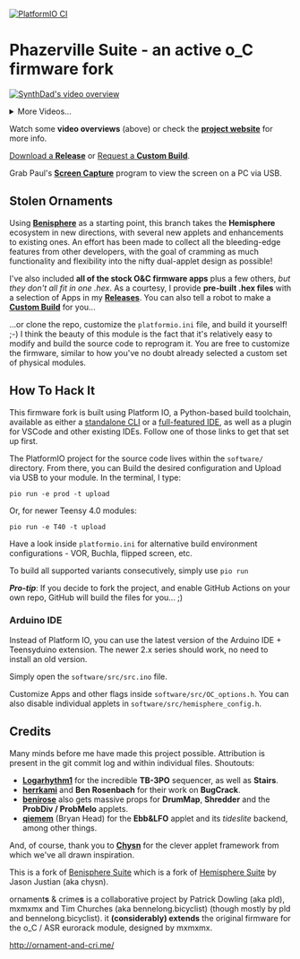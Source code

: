 [![PlatformIO CI](https://github.com/djphazer/O_C-Phazerville/actions/workflows/firmware.yml/badge.svg)](https://github.com/djphazer/O_C-Phazerville/actions/workflows/firmware.yml)

Phazerville Suite - an active o_C firmware fork
===
[![SynthDad's video overview](http://img.youtube.com/vi/XRGlAmz3AKM/0.jpg)](http://www.youtube.com/watch?v=XRGlAmz3AKM "Phazerville; newest firmware for Ornament and Crime. Tutorial and patch ideas")

<details><summary>More Videos...</summary>

  [![SynthDad's v1.7 update](http://img.youtube.com/vi/bziSog_xscA/0.jpg)](http://www.youtube.com/watch?v=bziSog_xscA "Ornament and Crime Phazerville 1.7: What's new in this big release!")
  [![Pigeons, Polyrhythms, Music & Math](http://img.youtube.com/vi/J1OH-oomvMA/0.jpg)](http://www.youtube.com/watch?v=J1OH-oomvMA "Pigeons & Polyrhythms / Music & Math")
  [![DualTM & O_C T4.1 Hardware](http://img.youtube.com/vi/51cchuLNIDU/0.jpg)](http://www.youtube.com/watch?v=51cchuLNIDU "Next-gen O_C T4.1 Hardware + DualTM applet")
</details>

Watch some **video overviews** (above) or check the [**project website**](https://firmware.phazerville.com) for more info.

[Download a **Release**](https://github.com/djphazer/O_C-Phazerville/releases) or [Request a **Custom Build**](https://github.com/djphazer/O_C-Phazerville/discussions/38).

Grab Paul's [**Screen Capture**](https://github.com/PaulStoffregen/Phazerville-Screen-Capture) program to view the screen on a PC via USB.

## Stolen Ornaments

Using [**Benisphere**](https://github.com/benirose/O_C-BenisphereSuite) as a starting point, this branch takes the **Hemisphere** ecosystem in new directions, with several new applets and enhancements to existing ones. An effort has been made to collect all the bleeding-edge features from other developers, with the goal of cramming as much functionality and flexibility into the nifty dual-applet design as possible!

I've also included **all of the stock O&C firmware apps** plus a few others, _but they don't all fit in one .hex_. As a courtesy, I provide **pre-built .hex files** with a selection of Apps in my [**Releases**](https://github.com/djphazer/O_C-Phazerville/releases). You can also tell a robot to make a [**Custom Build**](https://github.com/djphazer/O_C-Phazerville/discussions/38) for you...

...or clone the repo, customize the `platformio.ini` file, and build it yourself! ;-)
I think the beauty of this module is the fact that it's relatively easy to modify and build the source code to reprogram it. You are free to customize the firmware, similar to how you've no doubt already selected a custom set of physical modules.

## How To Hack It

This firmware fork is built using Platform IO, a Python-based build toolchain, available as either a [standalone CLI](https://docs.platformio.org/en/latest/core/installation/methods/installer-script.html) or a [full-featured IDE](https://platformio.org/install/ide), as well as a plugin for VSCode and other existing IDEs. Follow one of those links to get that set up first.

The PlatformIO project for the source code lives within the `software/` directory. From there, you can Build the desired configuration and Upload via USB to your module. In the terminal, I type:
```
pio run -e prod -t upload
```
Or, for newer Teensy 4.0 modules:
```
pio run -e T40 -t upload
```
Have a look inside `platformio.ini` for alternative build environment configurations - VOR, Buchla, flipped screen, etc.

To build all supported variants consecutively, simply use `pio run`

_**Pro-tip**_: If you decide to fork the project, and enable GitHub Actions on your own repo, GitHub will build the files for you... ;)

### Arduino IDE
Instead of Platform IO, you can use the latest version of the Arduino IDE + Teensyduino extension. The newer 2.x series should work, no need to install an old version.

Simply open the `software/src/src.ino` file.

Customize Apps and other flags inside `software/src/OC_options.h`. You can also disable individual applets in `software/src/hemisphere_config.h`.

## Credits

Many minds before me have made this project possible. Attribution is present in the git commit log and within individual files.
Shoutouts:
* **[Logarhythm1](https://github.com/Logarhythm1)** for the incredible **TB-3PO** sequencer, as well as **Stairs**.
* **[herrkami](https://github.com/herrkami)** and **Ben Rosenbach** for their work on **BugCrack**.
* **[benirose](https://github.com/benirose)** also gets massive props for **DrumMap**, **Shredder** and the **ProbDiv / ProbMelo** applets.
* **[qiemem](https://github.com/qiemem)** (Bryan Head) for the **Ebb&LFO** applet and its _tideslite_ backend, among other things.

And, of course, thank you to **[Chysn](https://github.com/Chysn)** for the clever applet framework from which we've all drawn inspiration.

This is a fork of [Benisphere Suite](https://github.com/benirose/O_C-BenisphereSuite) which is a fork of [Hemisphere Suite](https://github.com/Chysn/O_C-HemisphereSuite) by Jason Justian (aka chysn).

ornament**s** & crime**s** is a collaborative project by Patrick Dowling (aka pld), mxmxmx and Tim Churches (aka bennelong.bicyclist) (though mostly by pld and bennelong.bicyclist). it **(considerably) extends** the original firmware for the o_C / ASR eurorack module, designed by mxmxmx.

http://ornament-and-cri.me/
